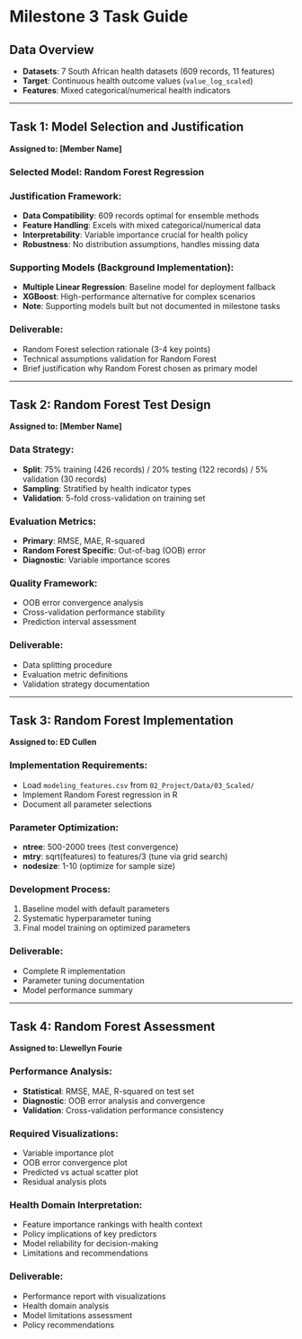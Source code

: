 # Milestone 3 Task Guide

## Data Overview
- **Datasets**: 7 South African health datasets (609 records, 11 features)
- **Target**: Continuous health outcome values (`value_log_scaled`)
- **Features**: Mixed categorical/numerical health indicators

---

## Task 1: Model Selection and Justification
**Assigned to: [Member Name]**

### Selected Model: Random Forest Regression

### Justification Framework:
- **Data Compatibility**: 609 records optimal for ensemble methods
- **Feature Handling**: Excels with mixed categorical/numerical data
- **Interpretability**: Variable importance crucial for health policy
- **Robustness**: No distribution assumptions, handles missing data

### Supporting Models (Background Implementation):
- **Multiple Linear Regression**: Baseline model for deployment fallback
- **XGBoost**: High-performance alternative for complex scenarios
- **Note**: Supporting models built but not documented in milestone tasks

### Deliverable:
- Random Forest selection rationale (3-4 key points)
- Technical assumptions validation for Random Forest
- Brief justification why Random Forest chosen as primary model

---

<div style="page-break-before: always;"></div>

## Task 2: Random Forest Test Design
**Assigned to: [Member Name]**

### Data Strategy:
- **Split**: 75% training (426 records) / 20% testing (122 records) / 5% validation (30 records)
- **Sampling**: Stratified by health indicator types
- **Validation**: 5-fold cross-validation on training set

### Evaluation Metrics:
- **Primary**: RMSE, MAE, R-squared
- **Random Forest Specific**: Out-of-bag (OOB) error
- **Diagnostic**: Variable importance scores

### Quality Framework:
- OOB error convergence analysis
- Cross-validation performance stability
- Prediction interval assessment

### Deliverable:
- Data splitting procedure
- Evaluation metric definitions
- Validation strategy documentation

---

<div style="page-break-before: always;"></div>

## Task 3: Random Forest Implementation
**Assigned to: ED Cullen**

### Implementation Requirements:
- Load `modeling_features.csv` from `02_Project/Data/03_Scaled/`
- Implement Random Forest regression in R
- Document all parameter selections

### Parameter Optimization:
- **ntree**: 500-2000 trees (test convergence)
- **mtry**: sqrt(features) to features/3 (tune via grid search)
- **nodesize**: 1-10 (optimize for sample size)

### Development Process:
1. Baseline model with default parameters
2. Systematic hyperparameter tuning
3. Final model training on optimized parameters

### Deliverable:
- Complete R implementation
- Parameter tuning documentation
- Model performance summary

---

<div style="page-break-before: always;"></div>

## Task 4: Random Forest Assessment
**Assigned to: Llewellyn Fourie**

### Performance Analysis:
- **Statistical**: RMSE, MAE, R-squared on test set
- **Diagnostic**: OOB error analysis and convergence
- **Validation**: Cross-validation performance consistency

### Required Visualizations:
- Variable importance plot
- OOB error convergence plot
- Predicted vs actual scatter plot
- Residual analysis plots

### Health Domain Interpretation:
- Feature importance rankings with health context
- Policy implications of key predictors
- Model reliability for decision-making
- Limitations and recommendations

### Deliverable:
- Performance report with visualizations
- Health domain analysis
- Model limitations assessment
- Policy recommendations
